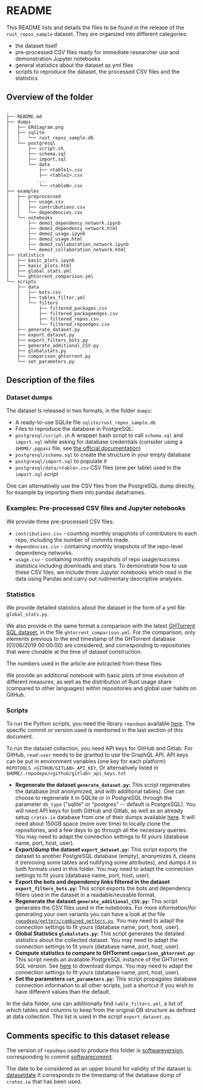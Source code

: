 # README

This README lists and details the files to be found in the release of the `rust_repos_sample` dataset.
They are organized into different categories:
 - the dataset itself
 - pre-processed CSV files ready for immediate researcher use and demonstration Jupyter notebooks
 - general statistics about the dataset as yml files
 - scripts to reproduce the dataset, the processed CSV files and the statistics

## Overview of the folder

```
.
├── README.md
├── dumps
│   ├── ERdiagram.png
│   ├── sqlite
│   │   └── rust_repos_sample.db
│   └── postgresql
│       ├── script.sh
│       ├── schema.sql
│       ├── import.sql
│       └── data
│           ├── <table1>.csv
│           ├── <table2>.csv
│          ...
│           └── <tableN>.csv
├── examples
│   ├── preprocessed
│   │   ├── usage.csv
│   │   ├── contributions.csv
│   │   └── dependencies.csv
│   └── notebooks
│       ├── demo1_dependency_network.ipynb
│       ├── demo1_dependency_network.html
│       ├── demo2_usage.ipynb
│       ├── demo2_usage.html
│       ├── demo3_collaboration_network.ipynb
│       └── demo3_collaboration_network.html
├── statistics
│   ├── basic_plots.ipynb
│   ├── basic_plots.html
│   ├── global_stats.yml
│   └── ghtorrent_comparison.yml
└── scripts
    ├── data
    │   ├── bots.csv
    │   ├── tables_filter.yml
    │   └── filters
    │       ├── filtered_packages.csv
    │       ├── filtered_packageedges.csv
    │       ├── filtered_repos.csv
    │       └── filtered_repoedges.csv
    ├── generate_dataset.py
    ├── export_dataset.py
    ├── export_filters_bots.py
    ├── generate_additional_CSV.py
    ├── globalstats.py
    ├── comparison_ghtorrent.py
    └── set_parameters.py
```

## Description of the files

### Dataset dumps

The dataset is released in two formats, in the folder `dumps`:
 - A ready-to-use SQLite file `sqlite/rust_repos_sample.db`
 - Files to reproduce the database in PostgreSQL:
  - `postgresql/script.sh` A wrapper bash script to call `schema.sql` and `import.sql` while asking for database credentials (consider using a `$HOME/.pgpass` file, see [the official documentation][1]) 
  - `postgresql/schema.sql` to create the structure in your empty database 
  - `postgresql/import.sql` to populate it
  - `postgresql/data/<table>.csv` CSV files (one per table) used in the `import.sql` script

One can alternatively use the CSV files from the PostgreSQL dump directly, for example by importing them into pandas dataframes.

### Examples: Pre-processed CSV files and Jupyter notebooks

We provide three pre-processed CSV files: 
- `contributions.csv` - counting monthly snapshots of contributors to each repo, including the number of commits made.
- `dependencies.csv` - containing monthly snapshots of the repo-level dependency networks.
- `usage.csv` - containing monthly snapshots of repo usage/success statistics including downloads and stars.
To demonstrate how to use these CSV files, we include three Jupyter notebooks which read in the data using Pandas and carry out rudimentary descriptive analyses.

### Statistics

We provide detailed statistics about the dataset in the form of a yml file `global_stats.py`.

We also provide in the same format a comparison with the latest [GHTorrent SQL dataset][5], in the file `ghtorrent_comparison.yml`. For the comparison, only elements previous to the end timestamp of the GHTorrent database (01/06/2019 00:00:00) are considered, and corresponding to repositories that were clonable at the time of dataset construction.

The numbers used in the article are extracted from these files.

We provide an additional notebook with basic plots of time evolution of different measures, as well as the distribution of Rust usage share (compared to other languages) within repositories and global user habits on GitHub. 

### Scripts

To run the Python scripts, you need the library `repodepo` available [here][2].
The specific commit or version used is mentioned in the last section of this document.

To run the dataset collection, you need API keys for GitHub and Gitlab. For GitHub, `read:user` needs to be granted to use the GraphQL API.
API keys can be put in environment variables (one key for each platform) `REPOTOOLS_<GITHUB/GITLAB>_API_KEY`,
Or alternatively listed in `$HOME/.repodepo/<github/gitlab>_api_keys.txt`

- **Regenerate the dataset `generate_dataset.py`:** This script regenerates the database (not anonymized, and with additional tables). One can choose to regenerate it in SQLite or in PostgreSQL through the parameter `db_type` ("sqlite" or "postgres" -- default is PostgreSQL). You will need API keys for both GitHub and Gitlab, as well as an already setup `crates.io` database from one of their dumps available [here][3]. It will need about 150GB space (more over time) to locally clone the repositories, and a few days to go through all the necessary queries. You may need to adapt the connection settings to fit yours (database name, port, host, user).
- **Export/dump the dataset `export_dataset.py`:** This script exports the dataset to another PostgreSQL database (empty), anonymizes it, cleans it (removing some tables and nullifying some attributes), and dumps it in both formats used in this folder. You may need to adapt the connection settings to fit yours (database name, port, host, user).
- **Export the bots and dependency links filtered in the dataset `export_filters_bots.py`:** This script exports the bots and dependency filters used in the dataset in a readable/reusable format.
- **Regenerate the dataset `generate_additional_CSV.py`:** This script generates the CSV files used in the notebooks. For more information/for generating your own variants you can have a look at the file [`repodepo/getters/combined_getters.py`][4]. You may need to adapt the connection settings to fit yours (database name, port, host, user).
- **Global Statistics `globalstats.py`:** This script generates the detailed statistics about the collected dataset. You may need to adapt the connection settings to fit yours (database name, port, host, user).
- **Compute statistics to compare to GHTorrent `comparison_ghtorrent.py`:** This script needs an available PostgreSQL instance of the GHTorrent SQL version. See [here][5] to download dumps. You may need to adapt the connection settings to fit yours (database name, port, host, user).
- **Set the parameters `set_parameters.py`:** This script propagates database connection information to all other scripts, just a shortcut if you wish to have different values than the default.

In the data folder, one can additionally find `table_filters.yml`, a list of which tables and columns to keep from the original DB structure as defined at data collection. This list is used in the script `export_dataset.py`.

## Comments specific to this dataset release

The version of `repodepo` used to produce this folder is [softwareversion], corresponding to commit [softwarecommit].

The date to be considered as an upper bound for validity of the dataset is: [datasetdate]
It corresponds to the timestamp of the database dump of `crates.io` that has been used.






[1]: https://www.postgresql.org/docs/current/libpq-pgpass.html
[2]: https://github.com/wschuell/repodepo
[3]: https://crates.io/data-access
[4]: https://github.com/wschuell/repodepo/blob/master/repodepo/getters/combined_getters.py
[5]: https://ghtorrent.org/downloads.html


[softwareversion]: 0.1.0
[softwarecommit]: 4daeaa608b907c87c6ffad820c877d26af9a2366
[datasetdate]: 2022-03-14
